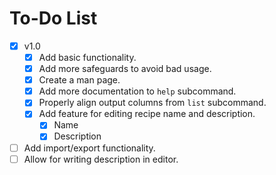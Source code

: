 # To-Do List

- [X] v1.0
  - [X] Add basic functionality.
  - [X] Add more safeguards to avoid bad usage.
  - [X] Create a man page.
  - [X] Add more documentation to `help` subcommand.
  - [X] Properly align output columns from `list` subcommand.
  - [X] Add feature for editing recipe name and description.
    - [X] Name
    - [X] Description

- [ ] Add import/export functionality.
- [ ] Allow for writing description in editor.

